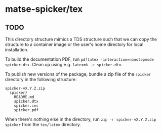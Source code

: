 # matse-spicker/tex

## TODO

This directory structure mimics a TDS structure such that we can copy the structure to a container image or the user's home directory for local installation.

To build the documentation PDF, run `pdflatex -interaction=nonstopmode spicker.dtx`. Clean up using e.g. `latexmk -c spicker.dtx`.

To publish new versions of the package, bundle a zip file of the `spicker` directory in the following structure:

```text
spicker-vX.Y.Z.zip
  spicker/
    README.md
    spicker.dtx
    spicker.ins
    spicker.pdf
```

When there's nothing else in the directory, run `zip -r spicker-vX.Y.Z.zip spicker` from the `tex/latex` directory.